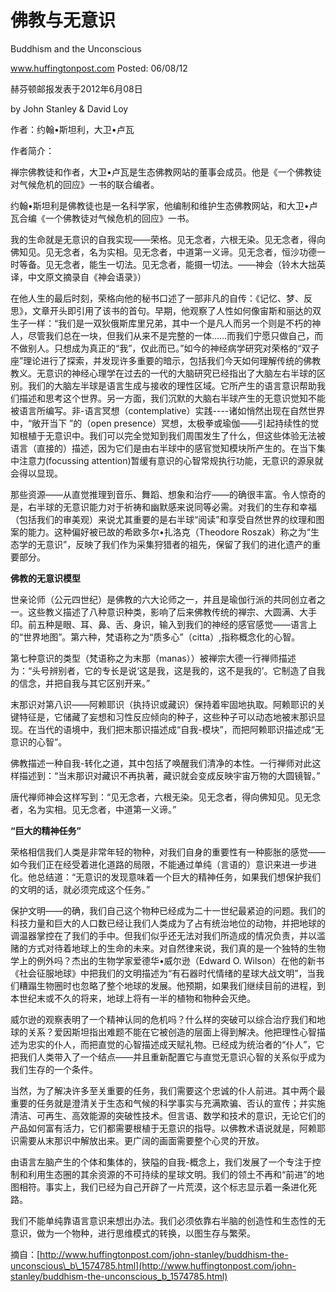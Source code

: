 # 佛教与无意识

Buddhism and the Unconscious

www.huffingtonpost.com Posted: 06/08/12

赫芬顿邮报发表于2012年6月08日

by John Stanley & David Loy

作者：约翰•斯坦利，大卫•卢瓦

作者简介：

禅宗佛教徒和作者，大卫•卢瓦是生态佛教网站的董事会成员。他是《一个佛教徒对气候危机的回应》一书的联合编者。

约翰•斯坦利是佛教徒也是一名科学家，他编制和维护生态佛教网站，和大卫•卢瓦合编《一个佛教徒对气候危机的回应》一书。

我的生命就是无意识的自我实现——荣格。见无念者，六根无染。见无念者，得向佛知见。见无念者，名为实相。见无念者，中道第一义谛。见无念者，恒沙功德一时等备。见无念者，能生一切法。见无念者，能摄一切法。——神会（铃木大拙英译，中文原文摘录自《神会语录》）

在他人生的最后时刻，荣格向他的秘书口述了一部非凡的自传：《记忆、梦、反思》，文章开头即引用了该书的首句。早期，他观察了人性如何像宙斯和丽达的双生子一样：“我们是一双狄俄斯库里兄弟，其中一个是凡人而另一个则是不朽的神人，尽管我们总在一块，但我们从来不是完整的一体……而我们宁愿只做自己，而不做别人。只想成为真正的“我”，仅此而已。”如今的神经病学研究对荣格的“双子座”理论进行了探索，并发现许多重要的暗示，包括我们今天如何理解传统的佛教教义。无意识的神经心理学在过去的一代的大脑研究已经指出了大脑左右半球的区别。我们的大脑左半球是语言生成与接收的理性区域。它所产生的语言意识帮助我们描述和思考这个世界。另一方面，我们沉默的大脑右半球产生的无意识觉知不能被语言所编写。非-语言冥想（contemplative）实践----诸如悄然出现在自然世界中，“敞开当下 ”的（open presence）冥想，太极拳或瑜伽——引起持续性的觉知根植于无意识中。我们可以完全觉知到我们周围发生了什么，但这些体验无法被语言（直接的）描述，因为它们是由右半球中的感官觉知模块所产生的。在当下集中注意力\(focussing attention\)暂缓有意识的心智常规执行功能，无意识的源泉就会得以显现。

那些资源——从直觉推理到音乐、舞蹈、想象和治疗——的确很丰富。令人惊奇的是，右半球的无意识能力对于祈祷和幽默感来说同等必需。对我们的生存和幸福（包括我们的审美观）来说尤其重要的是右半球“阅读”和享受自然世界的纹理和图案的能力。这种偏好被已故的希欧多尔•扎洛克（Theodore Roszak）称之为“生态学的无意识”，反映了我们作为采集狩猎者的祖先，保留了我们的进化遗产的重要部分。

**佛教的无意识模型**

世亲论师（公元四世纪）是佛教的六大论师之一，并且是瑜伽行派的共同创立者之一。这些教义描述了八种意识种类，影响了后来佛教传统的禅宗、大圆满、大手印。前五种是眼、耳、鼻、舌、身识，输入到我们的神经的感官感觉——语言上的“世界地图”。第六种，梵语称之为“质多心”（citta）,指称概念化的心智。

第七种意识的类型（梵语称之为末那（manas））被禅宗大德一行禅师描述为：“头号辨别者，它的专长是说‘这是我，这是我的，这不是我的’。它制造了自我的信念，并把自我与其它区别开来。”

末那识对第八识——阿赖耶识（执持识或藏识）保持着牢固地执取。阿赖耶识的关键特征是，它储藏了妄想和习性反应倾向的种子，这些种子可以动态地被末那识显现。在当代的语境中，我们把末那识描述成“自我-模块”，而把阿赖耶识描述成“无意识的心智”。

佛教描述一种自我-转化之道，其中包括了唤醒我们清净的本性。一行禅师对此这样描述到：“当末那识对藏识不再执著，藏识就会变成反映宇宙万物的大圆镜智。”

唐代禅师神会这样写到：“见无念者，六根无染。见无念者，得向佛知见。见无念者，名为实相。见无念者，中道第一义谛。”

**“巨大的精神任务”**

荣格相信我们人类是非常年轻的物种，对我们自身的重要性有一种膨胀的感觉——如今我们正在经受着进化道路的局限，不能通过单纯（言语的）意识来进一步进化。他总结道：“无意识的发现意味着一个巨大的精神任务，如果我们想保护我们的文明的话，就必须完成这个任务。”

保护文明——的确，我们自己这个物种已经成为二十一世纪最紧迫的问题。我们的科技力量和巨大的人口数已经让我们人类成为了占有统治地位的动物，并把地球的调温器掌控在了我们的手中。但我们似乎还无法对我们所造成的情况负责，并以滥赌的方式对待着地球上的生命的未来。对自然律来说，我们真的是一个独特的生物学上的例外吗？杰出的生物学家爱德华•威尔逊（Edward O. Wilson）在他的新书《社会征服地球》中把我们的文明描述为“有石器时代情绪的星球大战文明”，当我们糟蹋生物圈时也忽略了整个地球的发展。他预期，如果我们继续目前的进程，到本世纪末或不久的将来，地球上将有一半的植物和物种会灭绝。

威尔逊的观察表明了一个精神认同的危机吗？什么样的突破可以综合治疗我们和地球的关系？爱因斯坦指出难题不能在它被创造的层面上得到解决。他把理性心智描述为忠实的仆人，而把直觉的心智描述成天赋礼物。已经成为统治者的“仆人”，它把我们人类带入了一个结点——并且重新配置它与直觉无意识心智的关系似乎成为我们生存的一个条件。

当然，为了解决许多至关重要的任务，我们需要这个忠诚的仆人前进。其中两个最重要的任务就是澄清关于生态和气候的科学事实与充满欺骗、否认的宣传；并实施清洁、可再生、高效能源的突破性技术。但言语、数学和技术的意识，无论它们的产品如何富有活力，它们都需要根植于无意识的指导。以佛教术语说就是，阿赖耶识需要从末那识中解放出来。更广阔的画面需要整个心灵的开放。

由语言左脑产生的个体和集体的，狭隘的自我-概念上，我们发展了一个专注于控制和利用生态圈的其余资源的不可持续的星球文明。我们的领土不再和“前进”的地图相符。事实上，我们已经为自己开辟了一片荒漠，这个标志显示着一条进化死路。

我们不能单纯靠语言意识来想出办法。我们必须依靠右半脑的创造性和生态性的无意识，做为一个物种，进行思维模式的转换，以图生存与繁荣。

摘自：[http://www.huffingtonpost.com/john-stanley/buddhism-the-unconscious\_b\_1574785.html](http://www.huffingtonpost.com/john-stanley/buddhism-the-unconscious_b_1574785.html)

